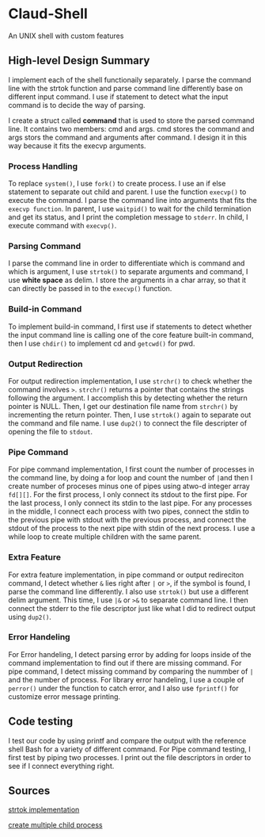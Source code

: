 # Claud-Shell
An UNIX shell with custom features
## High-level Design Summary
I implement each of the shell functionaily separately. I parse the command 
line with the strtok function and parse command line differently base on
different input command. I use if statement to detect what the input command
is to decide the way of parsing.

I create a struct called **command** that is used to store the parsed command
line. It contains two members: cmd and args. cmd stores the command and args
stors the command and arguments after command. I design it in this way
because it fits the execvp arguments.

### Process Handling
To replace `system()`, I use `fork()` to create process. I use an if else
statement to separate out child and parent. I use the function `execvp()` to
execute the command. I parse the command line into arguments that fits the
`execvp function`. In parent, I use `waitpid()` to wait for the child
termination and get its status, and I print the completion message to
 `stderr`. In child, I execute command with `execvp()`.

### Parsing Command
I parse the command line in order to differentiate which is command and which
is argument, I use `strtok()` to separate arguments and command, I use
**white space** as delim. I store the arguments in a char array, so that 
it can directly be passed in to the `execvp()` function.

### Build-in Command
To implement build-in command, I first use if statements to detect whether the
input command line is calling one of the core feature built-in command, then
I use `chdir()` to implement cd and `getcwd()` for pwd.

### Output Redirection
For output redirection implementation, I use `strchr()` to check whether the 
command involves `>`. `strchr()` returns a pointer that contains the strings 
following the argument. I accomplish this by detecting whether the return 
pointer is NULL. Then, I get our destination file name from `strchr()` by
incrementing the return pointer. Then, I use `strtok()` again to separate out
the command and file name. I use `dup2()` to connect the file descripter of 
opening the file to `stdout`.

### Pipe Command
For pipe command implementation, I first count the number of processes in the
command line, by doing a for loop and count the number of `|`and then I 
create number of proceses minus one of pipes using atwo-d integer array `fd[][]`.
For the first process, I only connect its stdout to the first pipe. 
For the last process, I only connect its stdin to the last pipe. 
For any processes in the middle, I connect each process with
two pipes, connect the stdin to the previous pipe with stdout with the
previous process, and connect the stdout of the process to the next pipe
with stdin of the next process. I use a while loop to create multiple
children with the same parent.

### Extra Feature
For extra feature implementation, in pipe command or output redireciton
command, I detect whether `&` lies right after `|` or `>`, if the symbol is
found, I parse the command line differently. I also use `strtok()` but use
a different delim argument. This time, I use `|&` or `>&` to separate
command line. I then connect the stderr to the file descriptor just like
what I did to redirect output using `dup2()`. 

### Error Handeling
For Error handeling, I detect parsing error by adding for loops inside of the
command implementation to find out if there are missing command. For pipe
command, I detect missing command by comparing the nummber of `|` and the 
number of process. For library error handeling, I use a couple of `perror()`
under the function to catch error, and I also use `fprintf()` for customize 
error message printing.

## Code testing
I test our code by using printf and compare the output with the reference 
shell Bash for a variety of different command. For Pipe command testing, I first 
test by piping two processes. I print out the file descriptors in order to see 
if I connect everything right. 

## Sources
[strtok implementation](https://www.tutorialspoint.com/c_standard_library/c_function_strtok.htm) 

[create multiple child process](https://www.geeksforgeeks.org/creating-multiple-process-using-fork/)
